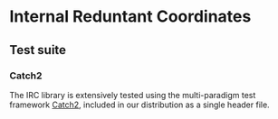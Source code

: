 # Internal Reduntant Coordinates

## Test suite

### Catch2
The IRC library is extensively tested using the multi-paradigm test framework [Catch2](https://github.com/catchorg/Catch2), included in our distribution as a single header file.
